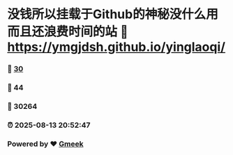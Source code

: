 # 没钱所以挂载于Github的神秘没什么用而且还浪费时间的站 :link: https://ymgjdsh.github.io/yinglaoqi/ 
### :page_facing_up: [30](https://ymgjdsh.github.io/yinglaoqi//tag.html) 
### :speech_balloon: 44 
### :hibiscus: 30264 
### :alarm_clock: 2025-08-13 20:52:47 
### Powered by :heart: [Gmeek](https://github.com/Meekdai/Gmeek)
